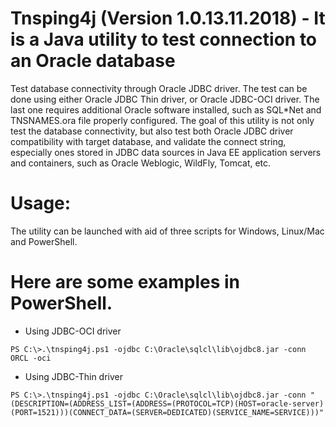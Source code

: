# Tnsping4j (Version 1.0.13.11.2018) - It is a Java utility to test connection to an Oracle database

Test database connectivity through Oracle JDBC driver. The test can be done using
either Oracle JDBC Thin driver, or Oracle JDBC-OCI driver. The last one requires additional
Oracle software installed, such as SQL*Net and TNSNAMES.ora file properly configured. 
The goal of this utility is not only test the database connectivity, but also test both Oracle JDBC driver 
compatibility with target database, and validate the connect string, especially ones stored in JDBC data 
sources in Java EE application servers and containers, such as Oracle Weblogic, WildFly, Tomcat, etc.

# Usage:

The utility can be launched with aid of three scripts for Windows, Linux/Mac and PowerShell. 

# Here are some examples in PowerShell.

- Using JDBC-OCI driver
```
PS C:\>.\tnsping4j.ps1 -ojdbc C:\Oracle\sqlcl\lib\ojdbc8.jar -conn ORCL -oci
```

- Using JDBC-Thin driver
```
PS C:\>.\tnsping4j.ps1 -ojdbc C:\Oracle\sqlcl\lib\ojdbc8.jar -conn "(DESCRIPTION=(ADDRESS_LIST=(ADDRESS=(PROTOCOL=TCP)(HOST=oracle-server)(PORT=1521)))(CONNECT_DATA=(SERVER=DEDICATED)(SERVICE_NAME=SERVICE)))"
```